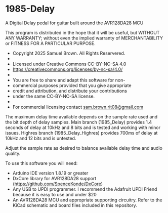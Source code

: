 # 1985-Delay
A Digital Delay pedal for guitar built around the AVR128DA28 MCU
    
This program is distributed in the hope that it will be useful,
but WITHOUT ANY WARRANTY; without even the implied warranty of
MERCHANTABILITY or FITNESS FOR A PARTICULAR PURPOSE.

 * Copyright 2025 Samuel Brown. All Rights Reservered.
 * 
 * Licensed under Creative Commons CC-BY-NC-SA 4.0
 * https://creativecommons.org/licenses/by-nc-sa/4.0/
 * 
 * You are free to share and adapt this software for non-
 * commercial purposes provided that you give appropriate 
 * credit and attribution, and distribute your contributions 
 * under the same CC-BY-NC-SA license.
 * 
 * For commercial licensing contact sam.brown.rit08@gmail.com

The maximum delay time available depends on the sample rate used and the bit depth of delay samples.
Main branch (1985_Delay) provides 1.4 seconds of delay at 10kHz and 8 bits and is tested and working with minor issues.
Highres branch (1985_Delay_Highres) provides 700ms of delay at 10kHz and 12 bits and is untested.

Adjust the sample rate as desired to balance available delay time and audio quality.

To use this software you will need:
* Arduino IDE version 1.8.19 or greater
* DxCore library for AVR128DA28 support (https://github.com/SpenceKonde/DxCore)
* Any USB to UPDI programmer. I recommend the Adafruit UPDI Friend because it is easy to use and under $20
* An AVR128DA28 MCU and appropriate supporting circuitry. Refer to the KiCad schematic and board files included in this repository.
